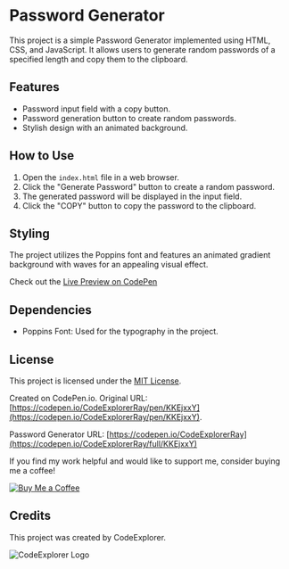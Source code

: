# Password Generator

This project is a simple Password Generator implemented using HTML, CSS, and JavaScript. It allows users to generate random passwords of a specified length and copy them to the clipboard.

## Features

- Password input field with a copy button.
- Password generation button to create random passwords.
- Stylish design with an animated background.

## How to Use

1. Open the `index.html` file in a web browser.
2. Click the "Generate Password" button to create a random password.
3. The generated password will be displayed in the input field.
4. Click the "COPY" button to copy the password to the clipboard.

## Styling

The project utilizes the Poppins font and features an animated gradient background with waves for an appealing visual effect.

Check out the [Live Preview on CodePen](https://codepen.io/baarbaracrr/pen/KKovmGb)

## Dependencies

- Poppins Font: Used for the typography in the project.


## License

This project is licensed under the [MIT License](https://choosealicense.com/licenses/mit/).


Created on CodePen.io. Original URL: [https://codepen.io/CodeExplorerRay/pen/KKEjxxY](https://codepen.io/CodeExplorerRay/pen/KKEjxxY).


Password Generator URL: [https://codepen.io/CodeExplorerRay](https://codepen.io/CodeExplorerRay/full/KKEjxxY)

If you find my work helpful and would like to support me, consider buying me a coffee!

[![Buy Me a Coffee](https://img.buymeacoffee.com/button-api/?username=CodeExplorer&button_colour=FFDD00&font_colour=000000&font_family=Cookie&outline_colour=000000)](https://www.buymeacoffee.com/CodeExplorer)

## Credits

This project was created by CodeExplorer.

![CodeExplorer Logo](https://avatars.githubusercontent.com/u/144646067?s=96&v=4)

